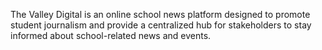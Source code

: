 The Valley Digital is an online school news platform designed to promote student journalism and provide a centralized hub for stakeholders to stay informed about school-related news and events.
